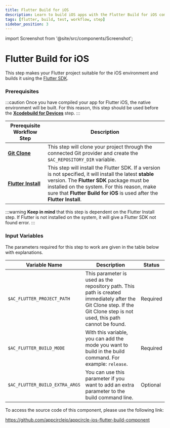 ```yaml
---
title: Flutter Build for iOS
description: Learn to build iOS apps with the Flutter Build for iOS component. Ensure Flutter Install and Git Clone steps are completed first.
tags: [flutter, build, test, workflow, step]
sidebar_position: 3
---
```


import Screenshot from '@site/src/components/Screenshot';

# Flutter Build for iOS

This step makes your Flutter project suitable for the iOS environment and builds it using the [Flutter SDK](https://github.com/flutter/flutter).

### Prerequisites

:::caution
Once you have compiled your app for Flutter iOS, the native environment will be built. For this reason, this step should be used before the [**Xcodebuild for Devices**](https://docs.appcircle.io/workflows/ios-specific-workflow-steps#xcodebuild-for-devices-archive--export) step.
:::

| Prerequisite Workflow Step                      | Description                                     |
|-------------------------------------------------|-------------------------------------------------|
| [**Git Clone**](https://docs.appcircle.io/workflows/common-workflow-steps/#git-clone) | This step will clone your project through the connected Git provider and create the `$AC_REPOSITORY_DIR` variable. |
| [**Flutter Install**](https://docs.appcircle.io/workflows/flutter-specific-workflow-steps#flutter-install) | This step will install the Flutter SDK. If a version is not specified, it will install the latest **stable** version. The **Flutter SDK** package must be installed on the system. For this reason, make sure that **Flutter Build for iOS** is used after the **Flutter Install**. |

<Screenshot url='https://cdn.appcircle.io/docs/assets/BE2854-flutterOrder1.png' />

:::warning
**Keep in mind** that this step is dependent on the Flutter Install step. If Flutter is not installed on the system, it will give a Flutter SDK not found error.
:::

### Input Variables

The parameters required for this step to work are given in the table below with explanations.

<Screenshot url='https://cdn.appcircle.io/docs/assets/BE2854-flutterInput.png' />

| Variable Name                 | Description                                    | Status 			|
|-------------------------------|------------------------------------------------|------------------|
| `$AC_FLUTTER_PROJECT_PATH`    | This parameter is used as the repository path. This path is created immediately after the Git Clone step. If the Git Clone step is not used, this path cannot be found. | Required|
| `$AC_FLUTTER_BUILD_MODE`      | With this variable, you can add the mode you want to build in the build command. For example: `release`. | Required |
| `$AC_FLUTTER_BUILD_EXTRA_ARGS`| You can use this parameter if you want to add an extra parameter to the build command line. | Optional |

To access the source code of this component, please use the following link:

https://github.com/appcircleio/appcircle-ios-flutter-build-component
